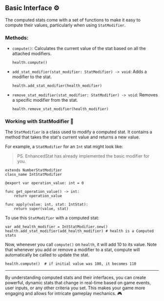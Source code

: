 ## Basic Interface :gear:

The computed stats come with a set of functions to make it easy to compute their values, particularly when using `StatModifier`.

### Methods:

- `compute()`: Calculates the current value of the stat based on all the attached modifiers.
  
  ```gdscript
  health.compute()
  ```

- `add_stat_modifier(stat_modifier: StatModifier) -> void`: Adds a modifier to the stat.
  
  ```gdscript
  health.add_stat_modifier(health_modifier)
  ```

- `remove_stat_modifier(stat_modifier: StatModifier) -> void`: Removes a specific modifier from the stat.
  
  ```gdscript
  health.remove_stat_modifier(health_modifier)
  ```

### Working with StatModifier :wrench:

The `StatModifier` is a class used to modify a computed stat. It contains a method that takes the stat's current value and returns a new value.

For example, a `StatModifier` for an `Int` stat might look like:

> PS. EnhancedStat has already implemented the basic modifier for you.

```gdscript
extends NumberStatModifier
class_name IntStatModifier

@export var operation_value: int = 0

func get_operation_value() -> int:
	return operation_value

func apply(value: int, stat: IntStat):
	return super(value, stat)
```

To use this `StatModifier` with a computed stat:

```gdscript
var add_health_modifier = IntStatModifier.new()
health.add_stat_modifier(add_health_modifier) # health is a Computed stats
```

Now, whenever you call `compute()` on `health`, it will add 10 to its value. Note that whenever you add or remove a modifier to a stat, compute will automatically be called to update the stat.

```gdscript
health.compute()  # if initial value was 100, it becomes 110
```

---

By understanding computed stats and their interfaces, you can create powerful, dynamic stats that change in real-time based on game events, user inputs, or any other criteria you set. This makes your game more engaging and allows for intricate gameplay mechanics. :video_game:
